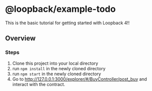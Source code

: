 # @loopback/example-todo

This is the basic tutorial for getting started with Loopback 4!!

## Overview

### Steps

1.  Clone this project into your local directory 
2.  run `npm install` in the newly cloned directory
2.  run `npm start` in the newly cloned directory
3.  Go to http://127.0.0.1:3000/explorer/#/BuyController/post_buy and interact with the contract. 



